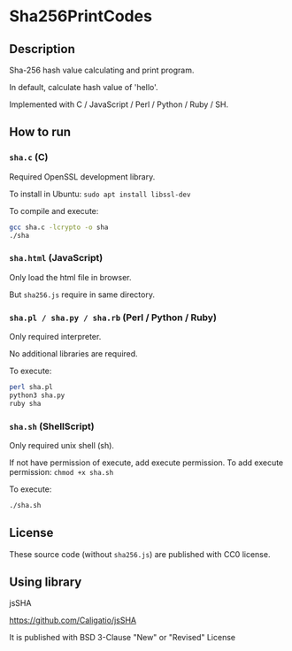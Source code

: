 # Sha256PrintCodes

## Description

Sha-256 hash value calculating and print program.

In default, calculate hash value of 'hello'.

Implemented with C / JavaScript / Perl / Python / Ruby / SH.

## How to run

### `sha.c` (C)

Required OpenSSL development library.

To install in Ubuntu: `sudo apt install libssl-dev`

To compile and execute:

```sh
gcc sha.c -lcrypto -o sha
./sha
```

### `sha.html` (JavaScript)

Only load the html file in browser.

But `sha256.js` require in same directory.

### `sha.pl / sha.py / sha.rb` (Perl / Python / Ruby)

Only required interpreter.

No additional libraries are required.

To execute:

```sh
perl sha.pl
python3 sha.py
ruby sha
```

### `sha.sh` (ShellScript)

Only required unix shell (sh).

If not have permission of execute, add execute permission.
To add execute permission: `chmod +x sha.sh`

To execute:

```sh
./sha.sh
```

## License

These source code (without `sha256.js`) are published with CC0 license.

## Using library

jsSHA

<https://github.com/Caligatio/jsSHA>

It is published with BSD 3-Clause "New" or "Revised" License
